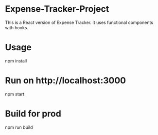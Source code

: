 # Expense-Tracker-Project

This is a React version of Expense Tracker. It uses functional components with hooks.

# **Usage**
npm install

# Run on http://localhost:3000
npm start

# Build for prod
npm run build
